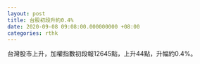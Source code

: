 ```yaml
---
layout: post
title: 台股初段升約0.4%
date: 2020-09-08 09:08:00.000000000 +08:00
categories: rthk
---
```


台灣股市上升，加權指數初段報12645點，上升44點，升幅約0.4%。
